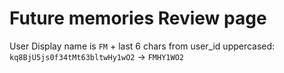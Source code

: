 # Future memories Review page

User Display name is `FM` + last 6 chars from user_id uppercased:
`kq8BjU5js0f34tMt63bltwHy1wO2` -> `FMHY1WO2`
